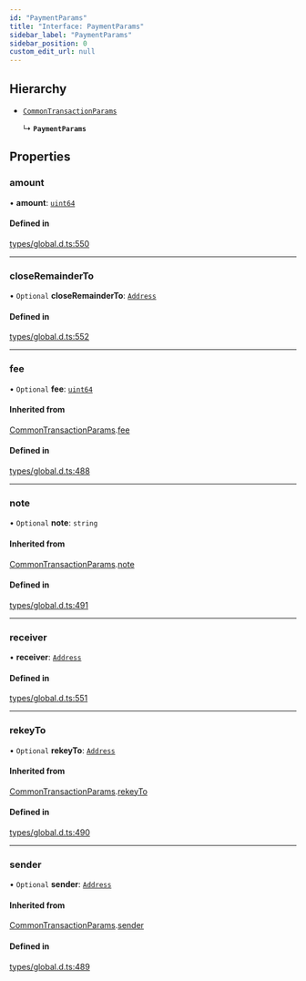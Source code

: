 ```yaml
---
id: "PaymentParams"
title: "Interface: PaymentParams"
sidebar_label: "PaymentParams"
sidebar_position: 0
custom_edit_url: null
---
```


## Hierarchy

- [`CommonTransactionParams`](CommonTransactionParams.md)

  ↳ **`PaymentParams`**

## Properties

### amount

• **amount**: [`uint64`](../modules.md#uint64)

#### Defined in

[types/global.d.ts:550](https://github.com/algorandfoundation/tealscript/blob/8efb050/types/global.d.ts#L550)

___

### closeRemainderTo

• `Optional` **closeRemainderTo**: [`Address`](../classes/Address.md)

#### Defined in

[types/global.d.ts:552](https://github.com/algorandfoundation/tealscript/blob/8efb050/types/global.d.ts#L552)

___

### fee

• `Optional` **fee**: [`uint64`](../modules.md#uint64)

#### Inherited from

[CommonTransactionParams](CommonTransactionParams.md).[fee](CommonTransactionParams.md#fee)

#### Defined in

[types/global.d.ts:488](https://github.com/algorandfoundation/tealscript/blob/8efb050/types/global.d.ts#L488)

___

### note

• `Optional` **note**: `string`

#### Inherited from

[CommonTransactionParams](CommonTransactionParams.md).[note](CommonTransactionParams.md#note)

#### Defined in

[types/global.d.ts:491](https://github.com/algorandfoundation/tealscript/blob/8efb050/types/global.d.ts#L491)

___

### receiver

• **receiver**: [`Address`](../classes/Address.md)

#### Defined in

[types/global.d.ts:551](https://github.com/algorandfoundation/tealscript/blob/8efb050/types/global.d.ts#L551)

___

### rekeyTo

• `Optional` **rekeyTo**: [`Address`](../classes/Address.md)

#### Inherited from

[CommonTransactionParams](CommonTransactionParams.md).[rekeyTo](CommonTransactionParams.md#rekeyto)

#### Defined in

[types/global.d.ts:490](https://github.com/algorandfoundation/tealscript/blob/8efb050/types/global.d.ts#L490)

___

### sender

• `Optional` **sender**: [`Address`](../classes/Address.md)

#### Inherited from

[CommonTransactionParams](CommonTransactionParams.md).[sender](CommonTransactionParams.md#sender)

#### Defined in

[types/global.d.ts:489](https://github.com/algorandfoundation/tealscript/blob/8efb050/types/global.d.ts#L489)
